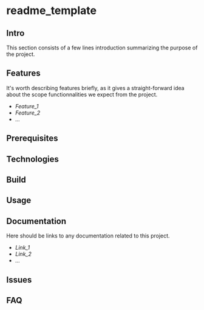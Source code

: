 # readme_template

## Intro
This section consists of a few lines introduction summarizing the purpose of the project. 

## Features
It's worth describing features briefly, as it gives a straight-forward idea about the scope functionnalities we expect from the project.
- *Feature_1*
- *Feature_2*
- *...*

## Prerequisites


## Technologies

## Build

## Usage

## Documentation
Here should be links to any documentation related to this project.
- *Link_1*
- *Link_2*
- *...*

## Issues

## FAQ
